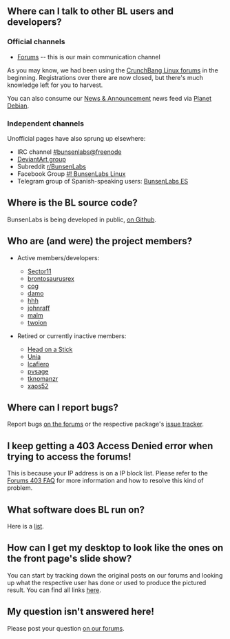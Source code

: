 ## Where can I talk to other BL users and developers?

### Official channels

  * [Forums](https://forums.bunsenlabs.org) -- this is our main communication channel

As you may know, we had been using the [CrunchBang Linux forums](http://crunchbang.org/forums)
in the beginning. Registrations over there are now closed, but there's
much knowledge left for you to harvest.

You can also consume our [News & Announcement](https://forums.bunsenlabs.org/viewforum.php?id=12)
news feed via [Planet Debian](http://planet.debian.org/deriv/).

### Independent channels

Unofficial pages have also sprung up elsewhere:

* IRC channel [#bunsenlabs@freenode](irc://chat.freenode.net:6697/#bunsenlabs)
* [DeviantArt group](http://bunsenlabs.deviantart.com/)
* Subreddit [r/BunsenLabs](https://www.reddit.com/r/BunsenLabs/)
* Facebook Group [#! BunsenLabs Linux](https://www.facebook.com/groups/43721619798/)
* Telegram group of Spanish-speaking users: [BunsenLabs ES](https://t.me/esbunsenlabs)

## Where is the BL source code?

BunsenLabs is being developed in public, [on Github](https://github.com/BunsenLabs).

## Who are (and were) the project members?

  * Active members/developers:
    * [Sector11](https://forums.bunsenlabs.org/profile.php?id=5)
    * [brontosaurusrex](https://forums.bunsenlabs.org/profile.php?id=25)
    * [cog](https://forums.bunsenlabs.org/profile.php?id=635)
    * [damo](https://forums.bunsenlabs.org/profile.php?id=6)
    * [hhh](https://forums.bunsenlabs.org/profile.php?id=10)
    * [johnraff](https://forums.bunsenlabs.org/profile.php?id=7)
    * [malm](https://forums.bunsenlabs.org/profile.php?id=2253)
    * [twoion](https://forums.bunsenlabs.org/profile.php?id=2)

  * Retired or currently inactive members:
    * [Head on a Stick](https://forums.bunsenlabs.org/profile.php?id=74)
    * [Unia](https://forums.bunsenlabs.org/profile.php?id=12)
    * [lcafiero](https://forums.bunsenlabs.org/profile.php?id=168)
    * [pvsage](https://forums.bunsenlabs.org/profile.php?id=39)
    * [tknomanzr](https://forums.bunsenlabs.org/profile.php?id=38)
    * [xaos52](https://forums.bunsenlabs.org/profile.php?id=159)

## Where can I report bugs?

Report bugs [on the forums](https://forums.bunsenlabs.org/viewforum.php?id=14) or the
respective package's [issue tracker](https://github.com/bunsenlabs).

## I keep getting a 403 Access Denied error when trying to access the forums!

This is because your IP address is on a IP block list. Please refer to
the [Forums 403 FAQ](https://www.bunsenlabs.org/forums403.html) for more
information and how to resolve this kind of problem.

## What software does BL run on?

Here is a [list](/stuffweuse.html).

## How can I get my desktop to look like the ones on the front page's slide show?

You can start by tracking down the original posts on our forums and
looking up what the respective user has done or used to produce the
pictured result. You can find all links [here](https://www.bunsenlabs.org/gallery.json).

## My question isn't answered here!

Please post your question [on our forums](https://forums.bunsenlabs.org).
